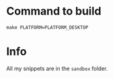 # Command to build 

```shell
make PLATFORM=PLATFORM_DESKTOP
```

# Info

All my snippets are in the `sandbox` folder.
